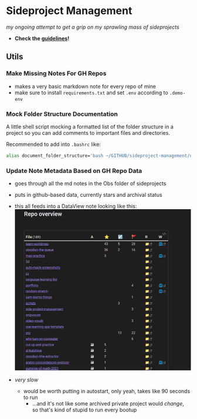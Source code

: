# Sideproject Management

_my ongoing attempt to get a grip on my sprawling mass of sideprojects_


- **Check the [guidelines](guidelines/general.md)!**


## Utils

### Make Missing Notes For GH Repos

- makes a very basic markdown note for every repo of mine
- make sure to install `requirements.txt` and set `.env` according to `.demo-env`


### Mock Folder Structure Documentation

A little shell script mocking a formatted list of the folder structure in a project so you can add comments to important files and directories.

Recommended to add into `.bashrc` like: 

```sh
alias document_folder_structure='bash ~/GITHUB/sideproject-management/utils/mock_folder_structure_documentation_in_md.sh'
```

### Update Note Metadata Based on GH Repo Data

- goes through all the md notes in the Obs folder of sideprojects
- puts in github-based data, currently stars and archival status

- this all feeds into a DataView note looking like this: ![screenshot](doc/img/obs-overview-note.png)

- *very slow*
  - would be worth putting in autostart, only yeah, takes like 90 seconds to run
    - ...and it's not like some archived private project would _change_, so that's kind of stupid to run every bootup